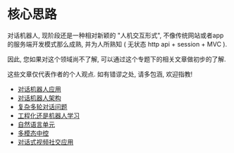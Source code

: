 # 核心思路

对话机器人, 现阶段还是一种相对新颖的 "人机交互形式", 不像传统网站或者app的服务端开发模式那么成熟, 并为人所熟知 ( 无状态 http api + session + MVC ).

因此, 您如果对这个领域尚不了解, 可以通过这个专题下的相关文章做初步的了解.

这些文章仅代表作者的个人观点. 如有错谬之处, 请多包涵, 欢迎指教!

*   [对话机器人应用](/docs/core-concepts/chatbot-app.md)
*   [对话机器人架构](/docs/core-concepts/structure.md)
*   [复杂多轮对话问题](/docs/core-concepts/complex-conversation.md)
*   [工程化还是机器人学习](/docs/core-concepts/e-or-ml.md)
*   [自然语言单元](/docs/core-concepts/nlu.md)
*   [多模态中控](/docs/core-concepts/multimodal.md)
*   [对话式视频社交应用](/docs/core-concepts/cva.md)